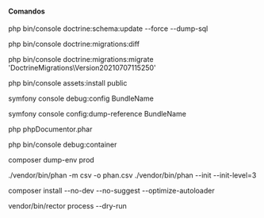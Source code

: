 #### Comandos

php bin/console doctrine:schema:update --force --dump-sql

php bin/console doctrine:migrations:diff

php bin/console doctrine:migrations:migrate 'DoctrineMigrations\Version20210707115250'

php bin/console assets:install public

symfony console debug:config BundleName

symfony console config:dump-reference BundleName

php phpDocumentor.phar

php bin/console debug:container

composer dump-env prod

./vendor/bin/phan -m csv -o phan.csv
./vendor/bin/phan --init --init-level=3

composer install --no-dev --no-suggest --optimize-autoloader

vendor/bin/rector process --dry-run
